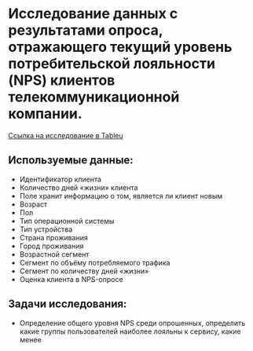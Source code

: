 # Исследование данных с результатами опроса, отражающего текущий уровень потребительской лояльности (NPS) клиентов телекоммуникационной компании.
[Ссылка на исследование в Tableu]( https://public.tableau.com/views/NPSv2_17156153556170/NPS?:language=en-GB&:sid=&:display_count=n&:origin=viz_share_link)
## Используемые данные:
- Идентификатор клиента
- Количество дней «жизни» клиента
- Поле хранит информацию о том, является ли клиент новым
- Возраст
- Пол 
- Тип операционной системы
- Тип устройства
- Страна проживания
- Город проживания
- Возрастной сегмент
- Сегмент по объёму потребляемого трафика
- Сегмент по количеству дней «жизни»
- Оценка клиента в NPS-опросе

## Задачи исследования:
- Определение общего уровня NPS среди опрошенных, определить какие группы пользователей наиболее лояльны к сервису, какие менее


